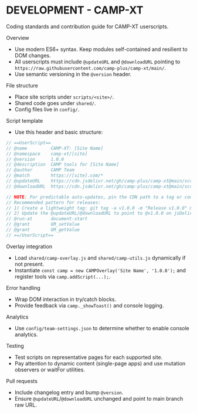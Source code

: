 # DEVELOPMENT - CAMP-XT

Coding standards and contribution guide for CAMP-XT userscripts.

Overview
- Use modern ES6+ syntax. Keep modules self-contained and resilient to DOM changes.
- All userscripts must include `@updateURL` and `@downloadURL` pointing to `https://raw.githubusercontent.com/camp-plus/camp-xt/main/`.
- Use semantic versioning in the `@version` header.

File structure
- Place site scripts under `scripts/<site>/`.
- Shared code goes under `shared/`.
- Config files live in `config/`.

Script template
- Use this header and basic structure:

```js
// ==UserScript==
// @name         CAMP-XT: [Site Name]
// @namespace    camp-xt/[site]
// @version      1.0.0
// @description  CAMP tools for [Site Name]
// @author       CAMP Team
// @match        https://[site].com/*
// @updateURL    https://cdn.jsdelivr.net/gh/camp-plus/camp-xt@main/scripts/[site]/script.user.js
// @downloadURL  https://cdn.jsdelivr.net/gh/camp-plus/camp-xt@main/scripts/[site]/script.user.js

// NOTE: For predictable auto-updates, pin the CDN path to a tag or commit SHA instead of `@main`, e.g. `@v1.0.0` or `@<commit-sha>`.
// Recommended pattern for releases:
// 1) Create a lightweight tag: git tag -a v1.0.0 -m "Release v1.0.0" && git push origin v1.0.0
// 2) Update the @updateURL/@downloadURL to point to @v1.0.0 on jsDelivr for stable auto-updates.
// @run-at       document-start
// @grant        GM_setValue
// @grant        GM_getValue
// ==/UserScript==
```

Overlay integration
- Load `shared/camp-overlay.js` and `shared/camp-utils.js` dynamically if not present.
- Instantiate `const camp = new CAMPOverlay('Site Name', '1.0.0');` and register tools via `camp.addScript(...);`.

Error handling
- Wrap DOM interaction in try/catch blocks.
- Provide feedback via `camp._showToast()` and console logging.

Analytics
- Use `config/team-settings.json` to determine whether to enable console analytics.

Testing
- Test scripts on representative pages for each supported site.
- Pay attention to dynamic content (single-page apps) and use mutation observers or waitFor utilities.

Pull requests
- Include changelog entry and bump `@version`.
- Ensure `@updateURL`/`@downloadURL` unchanged and point to main branch raw URL.
